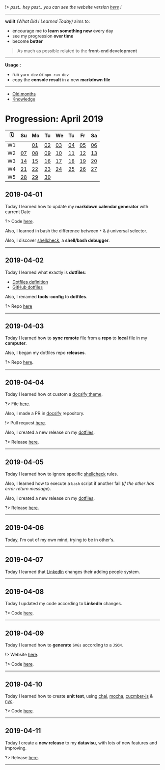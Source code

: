 !> *psst.. hey psst.. you can see the website version [here](https://blyndusk.github.io/wdilt/#/) !*

----

**wdilt** *(What Did I Learned Today)* aims to:

- encourage me to **learn something new** every day
- see my progression **over time**
- become **better**

> As much as possible related to the **front-end development**

----

**Usage :**

- run `yarn dev` or `npm run dev`
- copy the **console result** in a new **markdown file**

----

- [Old months](/annexes/OLD.md)
- [Knowledge](/annexes/KNOWLEDGE.md)

# Progression: April 2019

| 🗓  |         Su       |         Mo       |         Tu       |         We       |         Tu       |         Fr       |         Sa       |
| -- | ---------------- | ---------------- | ---------------- | ---------------- | ---------------- | ---------------- | ---------------- |
| W1 |                  |[01](#_2019-04-01)|[02](#_2019-04-02)|[03](#_2019-04-03)|[04](#_2019-04-04)|[05](#_2019-04-05)|[06](#_2019-04-06)|
| W2 |[07](#_2019-04-07)|[08](#_2019-04-08)|[09](#_2019-04-09)|[10](#_2019-04-10)|[11](#_2019-04-11)|[12](#_2019-04-12)|[13](#_2019-04-13)|
| W3 |[14](#_2019-04-14)|[15](#_2019-04-15)|[16](#_2019-04-16)|[17](#_2019-04-17)|[18](#_2019-04-18)|[19](#_2019-04-19)|[20](#_2019-04-20)|
| W4 |[21](#_2019-04-21)|[22](#_2019-04-22)|[23](#_2019-04-23)|[24](#_2019-04-24)|[25](#_2019-04-25)|[26](#_2019-04-26)|[27](#_2019-04-27)|
| W5 |[28](#_2019-04-28)|[29](#_2019-04-29)|[30](#_2019-04-30)|                  |                  |                  |                  |

## 2019-04-01

Today I learned how to update my **markdown calendar generator** with current Date

?> Code [here](https://github.com/blyndusk/wdilt/blob/master/src/main.ts).

Also, I learned in bash the difference between `*` & `@` universal selector.

Also, I discover [shellcheck](https://www.shellcheck.net/), a **shell/bash debugger**.

----

## 2019-04-02

Today I learned what exactly is **dotfiles**:

- [Dotfiles definition](https://www.quora.com/What-are-dotfiles)
- [GitHub dotfiles](https://dotfiles.github.io/)

Also, I renamed **tools-config** to **dotfiles**.

?> Repo [here](https://github.com/blyndusk/dotfiles)

----

## 2019-04-03

Today I learned how to **sync** **remote** file from a **repo** to **local** file in my **computer**.

Also, I began my dotfiles repo **releases**.

?> Repo [here](https://github.com/blyndusk/dotfiles).

----

## 2019-04-04

Today I learned how ot custom a [docsify theme](https://docsify.js.org/#/themes).

?> File [here](https://github.com/blyndusk/wdilt/blob/master/docs/neon.css).

Also, I made a PR in [docsify](https://github.com/docsifyjs/docsify) repository.

!> Pull request [here](https://github.com/docsifyjs/docsify/pull/805).

Also, I created a new release on my [dotfiles](https://github.com/blyndusk/dotfiles).

?> Release [here](https://github.com/blyndusk/dotfiles/releases/latest).

----

## 2019-04-05

Today I learned how to ignore specific [shellcheck](https://shellcheck.net) rules.

Also, I learned how to execute a `bash` script if another fail (*if the other has error return message*).

Also, I created a new release on my [dotfiles](https://github.com/blyndusk/dotfiles).

?> Release [here](https://github.com/blyndusk/dotfiles/releases/latest).

----

## 2019-04-06

Today, I'm out of my own mind, trying to be in other's.

----

## 2019-04-07

Today I learned that [LinkedIn](https://www.linkedin.com) changes their adding people system.

----

## 2019-04-08

Today I updated my code according to **LinkedIn** changes.

?> Code [here](https://github.com/blyndusk/shitty-hacks/tree/master/auto-add-people-linkedin).

----

## 2019-04-09

Today I learned how to **generate** `SVGs` according to a `JSON`.

!> Website [here](https://blyndusk.github.io/datavisu/).

?> Code [here](https://github.com/blyndusk/datavisu).

----

## 2019-04-10

Today I learned how to create **unit test**, using [chai](https://www.chaijs.com/), [mocha](https://mochajs.org/), [cucmber-js](https://github.com/cucumber/cucumber-js) & [nyc](https://github.com/istanbuljs/nyc).

?> Code [here](https://github.com/blyndusk/unit-tests).

----

## 2019-04-11

Today I create a **new release** to my **datavisu**, with lots of new features and improving.

?> Release [here](https://github.com/blyndusk/datavisu/releases/latest).

----